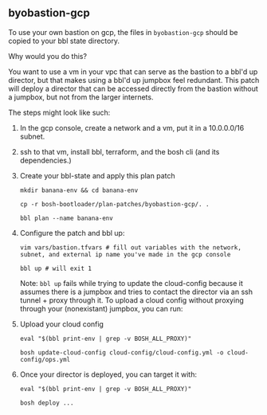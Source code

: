 ## <a name='byobastion-gcp'></a>byobastion-gcp

To use your own bastion on gcp, the files in `byobastion-gcp`
should be copied to your bbl state directory.

Why would you do this?

You want to use a vm in your vpc that can serve
as the bastion to a bbl'd up director, but that makes
using a bbl'd up jumpbox feel redundant. This patch
will deploy a director that can be accessed directly from the
bastion without a jumpbox, but not from the larger internets.

The steps might look like such:

1. In the gcp console, create a network and a vm, put it in a 10.0.0.0/16 subnet.
1. ssh to that vm, install bbl, terraform, and the bosh cli (and its dependencies.)
1. Create your bbl-state and apply this plan patch
    ```
    mkdir banana-env && cd banana-env

    cp -r bosh-bootloader/plan-patches/byobastion-gcp/. .

    bbl plan --name banana-env
    ```

1. Configure the patch and bbl up:
    ```
    vim vars/bastion.tfvars # fill out variables with the network, subnet, and external ip name you've made in the gcp console

    bbl up # will exit 1
    ```
    Note: `bbl up` fails while trying to update the cloud-config
    because it assumes there is a jumpbox and tries to contact the director
    via an ssh tunnel + proxy through it. To upload a cloud config without proxying
    through your (nonexistant) jumpbox, you can run:

1. Upload your cloud config
    ```
    eval "$(bbl print-env | grep -v BOSH_ALL_PROXY)"

    bosh update-cloud-config cloud-config/cloud-config.yml -o cloud-config/ops.yml
    ```
1. Once your director is deployed, you can target it with:
    ```
    eval "$(bbl print-env | grep -v BOSH_ALL_PROXY)"

    bosh deploy ...
    ```

